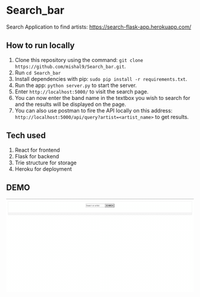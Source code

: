 # Search_bar
Search Application to find artists: https://search-flask-app.herokuapp.com/

## How to run locally

1. Clone this repository using the command: `git clone https://github.com/mishal9/Search_bar.git`.
2. Run `cd Search_bar`
2. Install dependencies with pip: `sudo pip install -r requirements.txt`.
3. Run the app: `python server.py` to start the server. 
4. Enter `http://localhost:5000/` to visit the search page.
5. You can now enter the band name in the textbox you wish to search for and the results will be displayed on the page. 
6. You can also use postman to fire the API locally on this address: `http://localhost:5000/api/query?artist=<artist_name>` to get results.

## Tech used

1. React for frontend
2. Flask for backend
3. Trie structure for storage
4. Heroku for deployment 

## DEMO

![](demo/demo.gif)
